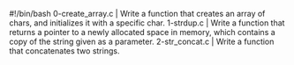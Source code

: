 #!/bin/bash
0-create_array.c | Write a function that creates an array of chars, and initializes it with a specific char.
1-strdup.c | Write a function that returns a pointer to a newly allocated space in memory, which contains a copy of the string given as a parameter.
2-str_concat.c | Write a function that concatenates two strings.

